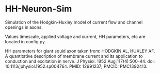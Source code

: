 # HH-Neuron-Sim
Simulation of the Hodgkin-Huxley model of current flow and channel openings in axons.

Values timescale, applied voltage and current, HH parameters, etc are located in config.py.

HH parameters for giant squid axon taken from:
HODGKIN AL, HUXLEY AF. A quantitative description of membrane current and its application to conduction and excitation in nerve. J Physiol. 1952 Aug;117(4):500-44. doi: 10.1113/jphysiol.1952.sp004764. PMID: 12991237; PMCID: PMC1392413.
